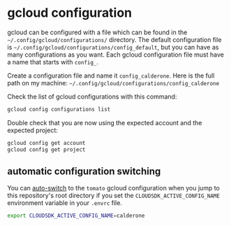 # gcloud configuration

gcloud can be configured with a file which can be found in the `~/.config/gcloud/configurations/` directory. The default configuration file is `~/.config/gcloud/configurations/config_default`, but you can have as many configurations as you want. Each gcloud configuration file must have a name that starts with `config_`.

Create a configuration file and name it `config_calderone`. Here is the full path on my machine: `~/.config/gcloud/configurations/config_calderone`

Check the list of gcloud configurations with this command:

```sh
gcloud config configurations list
```

Double check that you are now using the expected account and the expected project:

```sh
gcloud config get account
gcloud config get project
```

## automatic configuration switching

You can [auto-switch](https://cloud.google.com/sdk/docs/configurations#automating_configuration_switching) to the `tomato` gcloud configuration when you jump to this repository's root directory if you set the `CLOUDSDK_ACTIVE_CONFIG_NAME` environment variable in your `.envrc` file.

```sh
export CLOUDSDK_ACTIVE_CONFIG_NAME=calderone
```

